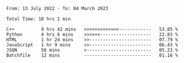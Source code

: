 <!--START_SECTION:waka-->

```text
From: 13 July 2022 - To: 04 March 2023

Total Time: 18 hrs 1 min

C++          9 hrs 42 mins   >>>>>>>>>>>>>------------   53.85 %
Python       4 hrs 6 mins    >>>>>>-------------------   22.83 %
HTML         1 hr 24 mins    >>-----------------------   07.79 %
JavaScript   1 hr 9 mins     >>-----------------------   06.43 %
JSON         56 mins         >------------------------   05.23 %
Batchfile    12 mins         -------------------------   01.16 %
```

<!--END_SECTION:waka-->

<!---
yvanlok/yvanlok is a ✨ special ✨ repository because its `README.md` (this file) appears on your GitHub profile.
You can click the Preview link to take a look at your changes.
--->
